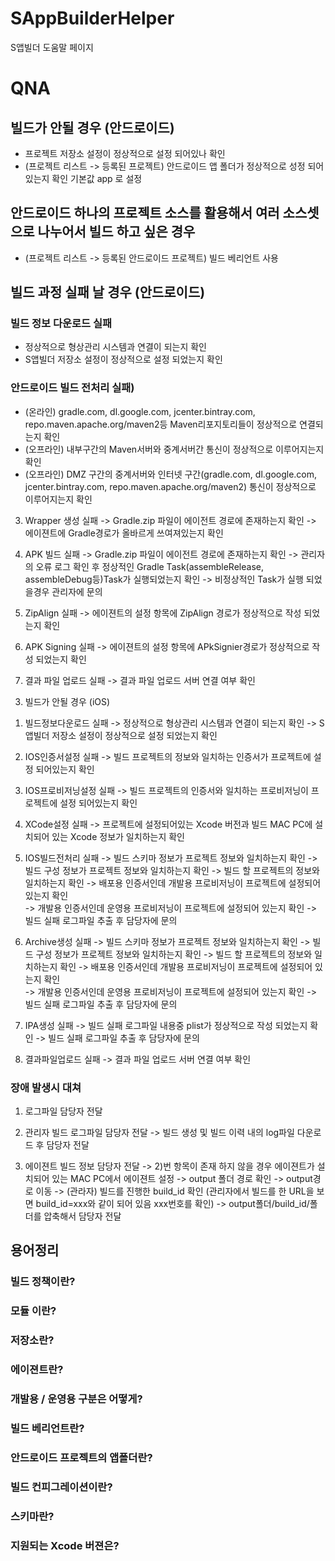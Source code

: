 # SAppBuilderHelper
S앱빌더 도움말 페이지 

# QNA

## 빌드가 안될 경우 (안드로이드)
- 프로젝트 저장소 설정이 정상적으로 설정 되어있나 확인
- (프로젝트 리스트 -> 등록된 프로젝트) 안드로이드 앱 폴더가 정상적으로 성정 되어있는지 확인 기본값 app
로 설정

## 안드로이드 하나의 프로젝트 소스를 활용해서 여러 소스셋으로 나누어서 빌드 하고 싶은 경우
- (프로젝트 리스트 -> 등록된 안드로이드 프로젝트) 빌드 베리언트 사용

## 빌드 과정 실패 날 경우 (안드로이드)
### 빌드 정보 다운로드 실패
- 정상적으로 형상관리 시스템과 연결이 되는지 확인
- S앱빌더 저장소 설정이 정상적으로 설정 되었는지 확인

### 안드로이드 빌드 전처리 실패)
- (온라인) gradle.com, dl.google.com, jcenter.bintray.com, repo.maven.apache.org/maven2등 Maven리포지토리들이 정상적으로 연결되는지 확인
- (오프라인) 내부구간의 Maven서버와 중계서버간 통신이 정상적으로 이루어지는지 확인
- (오프라인) DMZ 구간의 중계서버와 인터넷 구간(gradle.com, dl.google.com, jcenter.bintray.com, repo.maven.apache.org/maven2) 통신이 정상적으로 이루어지는지 확인

3) Wrapper 생성 실패
-> Gradle.zip 파일이 에이전트 경로에 존재하는지 확인
-> 에이젼트에 Gradle경로가 올바르게 쓰여져있는지 확인

4) APK 빌드 실패
-> Gradle.zip 파일이 에이전트 경로에 존재하는지 확인
-> 관리자의 오류 로그 확인 후 정상적인 Gradle Task(assembleRelease, assembleDebug등)Task가 실행되었는지 확인 -> 비정상적인 Task가 실행 되었을경우 관리자에 문의

5) ZipAlign 실패
-> 에이젼트의 설정 항목에 ZipAlign 경로가 정상적으로 작성 되었는지 확인

6) APK Signing 실패
-> 에이젼트의 설정 항목에 APkSignier경로가 정상적으로 작성 되었는지 확인

7) 결과 파일 업로드 실패
-> 결과 파일 업로드 서버 연결 여부 확인

3. 빌드가 안될 경우 (iOS)
1) 빌드정보다운로드 실패
-> 정상적으로 형상관리 시스템과 연결이 되는지 확인
-> S앱빌더 저장소 설정이 정상적으로 설정 되었는지 확인

2) IOS인증서설정 실패
-> 빌드 프로젝트의 정보와 일치하는 인증서가 프로젝트에 설정 되어있는지 확인

3) IOS프로비저닝설정 실패
-> 빌드 프로젝트의 인증서와 일치하는 프로비저닝이 프로젝트에 설정 되어있는지 확인  

4) XCode설정 실패
-> 프로젝트에 설정되어있는 Xcode 버전과 빌드 MAC PC에 설치되어 있는 Xcode 정보가 일치하는지 확인

5) IOS빌드전처리 실패
-> 빌드 스키마 정보가 프로젝트 정보와 일치하는지 확인
-> 빌드 구성 정보가 프로젝트 정보와 일치하는지 확인
-> 빌드 할 프로젝트의 정보와 일치하는지 확인 
   -> 배포용 인증서인데 개발용 프로비저닝이 프로젝트에 설정되어 있는지 확인  
   -> 개발용 인증서인데 운영용 프로비저닝이 프로젝트에 설정되어 있는지 확인 
-> 빌드 실패 로그파일 추출 후 담당자에 문의

6) Archive생성 실패
-> 빌드 스키마 정보가 프로젝트 정보와 일치하는지 확인
-> 빌드 구성 정보가 프로젝트 정보와 일치하는지 확인
-> 빌드 할 프로젝트의 정보와 일치하는지 확인 
   -> 배포용 인증서인데 개발용 프로비저닝이 프로젝트에 설정되어 있는지 확인  
   -> 개발용 인증서인데 운영용 프로비저닝이 프로젝트에 설정되어 있는지 확인 
-> 빌드 실패 로그파일 추출 후 담당자에 문의

7) IPA생성 실패
-> 빌드 실패 로그파일 내용중 plist가 정상적으로 작성 되었는지 확인 
-> 빌드 실패 로그파일 추출 후 담당자에 문의

8) 결과파일업로드 실패 
-> 결과 파일 업로드 서버 연결 여부 확인

### 장애 발생시 대쳐
1) 로그파일 담당자 전달
2) 관리자 빌드 로그파일 담당자 전달
-> 빌드 생성 및 빌드 이력 내의 log파일 다운로드 후 담당자 전달

3) 에이젼트 빌드 정보 담당자 전달 
-> 2)번 항목이 존재 하지 않을 경우 에이젼트가 설치되어 있는 MAC PC에서 에이젼트 설정 -> output 폴더 경로 확인
-> output경로 이동 -> (관라자) 빌드를 진행한 build_id 확인 (관리자에서 빌드를 한 URL을 보면 build_id=xxx와 같이 되어 있음 xxx번호를 확인) -> output폴더/build_id/폴더를 압축해서 담당자 전달 


## 용어정리
### 빌드 정책이란?
### 모듈 이란?
### 저장소란?
### 에이젼트란?
### 개발용 / 운영용 구분은 어떻게?
### 빌드 베리언트란?
### 안드로이드 프로젝트의 앱폴더란?
### 빌드 컨피그레이션이란?
### 스키마란? 
### 지원되는 Xcode 버젼은?


